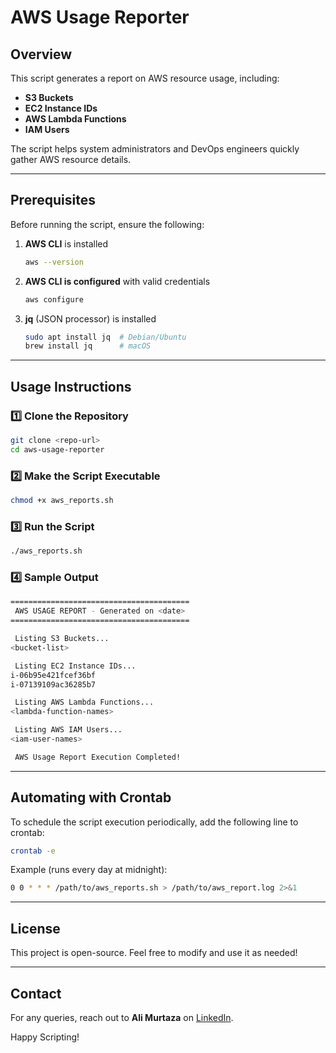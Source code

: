 # AWS Usage Reporter

## Overview
This script generates a report on AWS resource usage, including:
- **S3 Buckets**
- **EC2 Instance IDs**
- **AWS Lambda Functions**
- **IAM Users**

The script helps system administrators and DevOps engineers quickly gather AWS resource details.

---

##  Prerequisites
Before running the script, ensure the following:
1. **AWS CLI** is installed
   ```bash
   aws --version
   ```
2. **AWS CLI is configured** with valid credentials
   ```bash
   aws configure
   ```
3. **jq** (JSON processor) is installed
   ```bash
   sudo apt install jq  # Debian/Ubuntu
   brew install jq      # macOS
   ```

---

## Usage Instructions

### 1️⃣ Clone the Repository
```bash
git clone <repo-url>
cd aws-usage-reporter
```

### 2️⃣ Make the Script Executable
```bash
chmod +x aws_reports.sh
```

### 3️⃣ Run the Script
```bash
./aws_reports.sh
```

### 4️⃣ Sample Output
```bash
========================================
 AWS USAGE REPORT - Generated on <date>
========================================

 Listing S3 Buckets...
<bucket-list>

 Listing EC2 Instance IDs...
i-06b95e421fcef36bf
i-07139109ac36285b7

 Listing AWS Lambda Functions...
<lambda-function-names>

 Listing AWS IAM Users...
<iam-user-names>

 AWS Usage Report Execution Completed!
```

---

## Automating with Crontab
To schedule the script execution periodically, add the following line to crontab:
```bash
crontab -e
```
Example (runs every day at midnight):
```bash
0 0 * * * /path/to/aws_reports.sh > /path/to/aws_report.log 2>&1
```

---

##  License
This project is open-source. Feel free to modify and use it as needed!

---

##  Contact
For any queries, reach out to **Ali Murtaza** on [LinkedIn](https://www.linkedin.com/in/your-profile).

Happy Scripting! 
